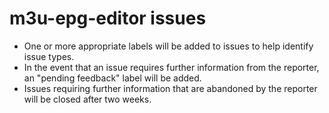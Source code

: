 # m3u-epg-editor issues
* One or more appropriate labels will be added to issues to help identify issue types.
* In the event that an issue requires further information from the reporter, an "pending feedback" label will be added.
* Issues requiring further information that are abandoned by the reporter will be closed after two weeks.